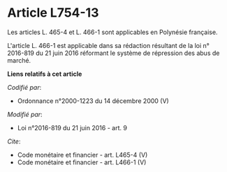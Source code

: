 # Article L754-13

Les articles L. 465-4 et L. 466-1 sont applicables en Polynésie française.

L'article L. 466-1 est applicable dans sa rédaction résultant de la loi n° 2016-819 du 21 juin 2016 réformant le système de
répression des abus de marché.

**Liens relatifs à cet article**

_Codifié par_:

  - Ordonnance n°2000-1223 du 14 décembre 2000 (V)

_Modifié par_:

  - Loi n°2016-819 du 21 juin 2016 - art. 9

_Cite_:

  - Code monétaire et financier - art. L465-4 (V)
  - Code monétaire et financier - art. L466-1 (V)
